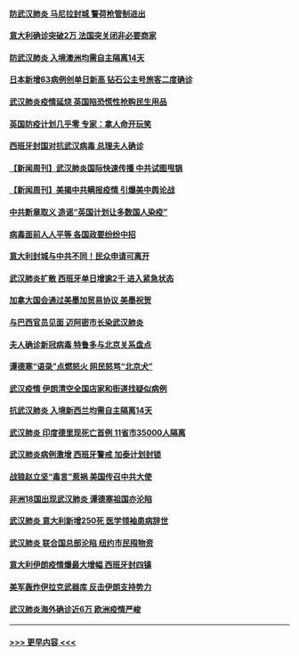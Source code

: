#### [防武汉肺炎 马尼拉封城 警荷枪管制进出](../pages/prog202/a102800083.md?t=03152002) 
#### [意大利确诊突破2万 法国突关闭非必要商家](../pages/prog202/a102800071.md?t=03152002) 
#### [防武汉肺炎 入境澳洲均需自主隔离14天](../pages/prog202/a102800049.md?t=03152002) 
#### [日本新增63病例创单日新高 钻石公主号旅客二度确诊](../pages/prog202/a102800002.md?t=03152002) 
#### [武汉肺炎疫情延烧 英国陷恐慌性抢购民生用品](../pages/prog202/a102799980.md?t=03152002) 
#### [英国防疫计划几乎零 专家：拿人命开玩笑](../pages/prog202/a102799943.md?t=03152002) 
#### [西班牙封国对抗武汉病毒 总理夫人确诊](../pages/prog202/a102799930.md?t=03152002) 
#### [【新闻周刊】武汉肺炎国际快速传播 中共试图甩锅](../pages/prog202/a102799845.md?t=03152002) 
#### [【新闻周刊】美揭中共瞒报疫情  引爆美中舆论战](../pages/prog202/a102799836.md?t=03152002) 
#### [中共断章取义 造谣“英国计划让多数国人染疫”](../pages/prog202/a102799810.md?t=03152002) 
#### [病毒面前人人平等 各国政要纷纷中招](../pages/prog202/a102799720.md?t=03152002) 
#### [意大利封城与中共不同！民众申请可离开](../pages/prog202/a102799706.md?t=03152002) 
#### [武汉肺炎扩散 西班牙单日增逾2千 进入紧急状态](../pages/prog202/a102799649.md?t=03152002) 
#### [加拿大国会通过美墨加贸易协议  美墨祝贺](../pages/prog202/a102799636.md?t=03152002) 
#### [与巴西官员见面 迈阿密市长染武汉肺炎](../pages/prog202/a102799484.md?t=03152002) 
#### [夫人确诊新冠病毒 特鲁多与北京关系盘点](../pages/prog202/a102799474.md?t=03152002) 
#### [谭德塞“语录”点燃怒火 网民怒骂“北京犬”](../pages/prog202/a102799480.md?t=03152002) 
#### [武汉疫情 伊朗清空全国店家和街道找疑似病例](../pages/prog202/a102799451.md?t=03152002) 
#### [抗武汉肺炎 入境新西兰均需自主隔离14天](../pages/prog202/a102799406.md?t=03152002) 
#### [武汉肺炎 印度德里现死亡首例 11省市35000人隔离](../pages/prog202/a102799379.md?t=03152002) 
#### [武汉肺炎病例激增 西班牙警戒 加泰计划封锁](../pages/prog202/a102799338.md?t=03152002) 
#### [战狼赵立坚“毒言”惹祸 美国传召中共大使](../pages/prog202/a102799314.md?t=03152002) 
#### [非洲18国出现武汉肺炎 谭德塞祖国亦沦陷](../pages/prog202/a102799302.md?t=03152002) 
#### [武汉肺炎 意大利新增250死 医学领袖患病辞世](../pages/prog202/a102799253.md?t=03152002) 
#### [武汉肺炎 联合国总部沦陷 纽约市民囤物资](../pages/prog202/a102799239.md?t=03152002) 
#### [意大利伊朗疫情爆最大增幅 西班牙封四镇](../pages/prog202/a102798969.md?t=03152002) 
#### [美军轰炸伊拉克武器库 反击伊朗支持势力](../pages/prog202/a102799127.md?t=03152002) 
#### [武汉肺炎海外确诊近6万 欧洲疫情严峻](../pages/prog202/a102799147.md?t=03152002) 

----
#### [ >>> 更早内容 <<< ](../indexes/prog202-earlier.md)
